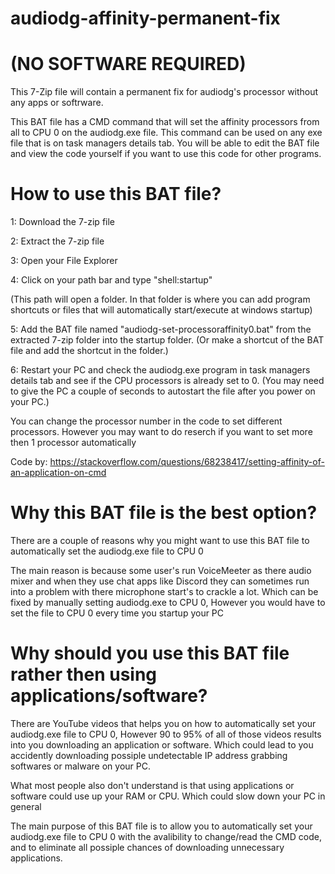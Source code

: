 # audiodg-affinity-permanent-fix
# (NO SOFTWARE REQUIRED)
This 7-Zip file will contain a permanent fix for audiodg's processor without any apps or softrware.


This BAT file has a CMD command that will set the affinity processors from all to CPU 0 on the audiodg.exe file.
This command can be used on any exe file that is on task managers details tab.
You will be able to edit the BAT file and view the code yourself if you want to use this code for other programs.

# How to use this BAT file?

1: Download the 7-zip file

2: Extract the 7-zip file

3: Open your File Explorer

4: Click on your path bar and type "shell:startup"

(This path will open a folder. In that folder is where you can add program shortcuts or files that will automatically start/execute at windows startup)

5: Add the BAT file named "audiodg-set-processoraffinity0.bat" from the extracted 7-zip folder into the startup folder.
(Or make a shortcut of the BAT file and add the shortcut in the folder.)

6: Restart your PC and check the audiodg.exe program in task managers details tab and see if the CPU processors is already set to 0.
(You may need to give the PC a couple of seconds to autostart the file after you power on your PC.)

You can change the processor number in the code to set different processors. However you may want to do reserch if you want to set more then 1 processor automatically

Code by: https://stackoverflow.com/questions/68238417/setting-affinity-of-an-application-on-cmd
# Why this BAT file is the best option?

There are a couple of reasons why you might want to use this BAT file to automatically set the audiodg.exe file to CPU 0

The main reason is because some user's run VoiceMeeter as there audio mixer and when they use chat apps like Discord they can sometimes run into a problem with there microphone start's to crackle a lot.
Which can be fixed by manually setting audiodg.exe to CPU 0, However you would have to set the file to CPU 0 every time you startup your PC

# Why should you use this BAT file rather then using applications/software?

There are YouTube videos that helps you on how to automatically set your audiodg.exe file to CPU 0, However 90 to 95% of all of those videos results into you downloading an application or software.
Which could lead to you accidently downloading possiple undetectable IP address grabbing softwares or malware on your PC.

What most people also don't understand is that using applications or software could use up your RAM or CPU.
Which could slow down your PC in general

The main purpose of this BAT file is to allow you to automatically set your audiodg.exe file to CPU 0 with the avalibility to change/read the CMD code, and to eliminate all possiple chances of downloading unnecessary applications.
